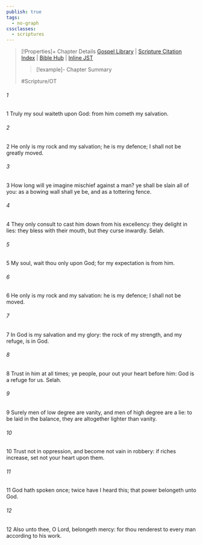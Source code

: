 ```yaml
---
publish: true
tags:
  - no-graph
cssclasses:
  - scriptures
---
```

>[!Properties]+ Chapter Details
>[Gospel Library](https://churchofjesuschrist.org/study/scriptures/ot/ps/62?lang=eng)    |    [Scripture Citation Index](https://scriptures.byu.edu/#0773e::c0773e)    |    [Bible Hub](https://biblehub.com/psalms/62.htm)    |    [Inline JST](https://scripturetoolbox.com/html/ic/Psalms/62.html)
>>[!example]- Chapter Summary
>> 
> 
>
>#Scripture/OT
###### 1
1 Truly my soul waiteth upon God: from him cometh my salvation.
###### 2
2 He only is my rock and my salvation; he is my defence; I shall not be greatly moved.
###### 3
3 How long will ye imagine mischief against a man? ye shall be slain all of you: as a bowing wall shall ye be, and as a tottering fence.
###### 4
4 They only consult to cast him down from his excellency: they delight in lies: they bless with their mouth, but they curse inwardly. Selah.
###### 5
5 My soul, wait thou only upon God; for my expectation is from him.
###### 6
6 He only is my rock and my salvation: he is my defence; I shall not be moved.
###### 7
7 In God is my salvation and my glory: the rock of my strength, and my refuge, is in God.
###### 8
8 Trust in him at all times; ye people, pour out your heart before him: God is a refuge for us. Selah.
###### 9
9 Surely men of low degree are vanity, and men of high degree are a lie: to be laid in the balance, they are altogether lighter than vanity.
###### 10
10 Trust not in oppression, and become not vain in robbery: if riches increase, set not your heart upon them.
###### 11
11 God hath spoken once; twice have I heard this; that power belongeth unto God.
###### 12
12 Also unto thee, O Lord, belongeth mercy: for thou renderest to every man according to his work.

